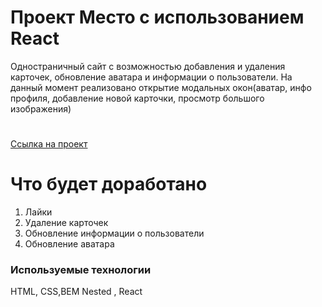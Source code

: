 # Проект Место с использованием React

Одностраничный сайт с возможностью добавления и удаления карточек, обновление аватара и информации о пользователи. На данный момент реализовано открытие модальных окон(аватар, инфо профиля, добавление новой карточки, просмотр большого изображения)

#

[Ссылка на проект](https://alexandravia.github.io/mesto-react/)

# Что будет доработано

1. Лайки
2. Удаление карточек
3. Обновление информации о пользователи
4. Обновление аватара

### Используемые технологии

HTML, CSS,BEM Nested , React
